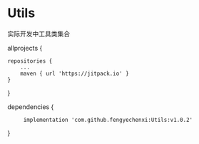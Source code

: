 # Utils
实际开发中工具类集合

allprojects {

    repositories {
        ...
        maven { url 'https://jitpack.io' }
    }
}

dependencies {

         implementation 'com.github.fengyechenxi:Utils:v1.0.2'
}



